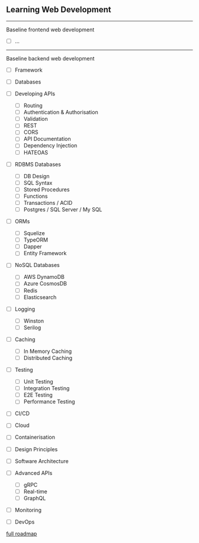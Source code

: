 ## Learning Web Development
___
Baseline frontend web development

- [ ] ...

___
Baseline backend web development

- [ ] Framework

- [ ] Databases

- [ ] Developing APIs
    - [ ] Routing
    - [ ] Authentication & Authorisation 
    - [ ] Validation 
    - [ ] REST 
    - [ ] CORS 
    - [ ] API Documentation 
    - [ ] Dependency Injection 
    - [ ] HATEOAS 

- [ ] RDBMS Databases 
    - [ ] DB Design 
    - [ ] SQL Syntax 
    - [ ] Stored Procedures 
    - [ ] Functions 
    - [ ] Transactions / ACID 
    - [ ] Postgres / SQL Server / My SQL 

- [ ] ORMs 
    - [ ] Squelize
    - [ ] TypeORM
    - [ ] Dapper
    - [ ] Entity Framework

- [ ] NoSQL Databases
    - [ ] AWS DynamoDB
    - [ ] Azure CosmosDB
    - [ ] Redis
    - [ ] Elasticsearch

- [ ] Logging
    - [ ] Winston
    - [ ] Serilog

- [ ] Caching
    - [ ] In Memory Caching
    - [ ] Distributed Caching

- [ ] Testing
    - [ ] Unit Testing
    - [ ] Integration Testing
    - [ ] E2E Testing 
    - [ ] Performance Testing

- [ ] CI/CD

- [ ] Cloud

- [ ] Containerisation

- [ ] Design Principles

- [ ] Software Architecture

- [ ] Advanced APIs
    - [ ] gRPC
    - [ ] Real-time
    - [ ] GraphQL

- [ ] Monitoring

- [ ] DevOps

[full roadmap](https://www.alexhyett.com/backend-developer-roadmap/)
